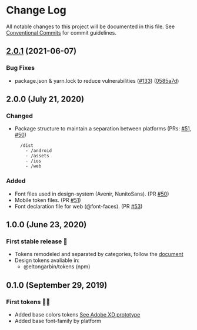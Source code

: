 # Change Log

All notable changes to this project will be documented in this file.
See [Conventional Commits](https://conventionalcommits.org) for commit guidelines.

## [2.0.1](https://github.com/eltongarbin/my-tokens/compare/v2.0.0...v2.0.1) (2021-06-07)

### Bug Fixes

- package.json & yarn.lock to reduce vulnerabilities ([#133](https://github.com/eltongarbin/my-tokens/issues/133)) ([0585a7d](https://github.com/eltongarbin/my-tokens/commit/0585a7d79c3c7fb652ad26be55c27f00e9809cae))

## 2.0.0 (July 21, 2020)

### Changed

- Package structure to maintain a separation between platforms (PRs: [#51](https://github.com/eltongarbin/my-tokens/pull/51), [#50](https://github.com/eltongarbin/my-tokens/pull/50))

  ```
    /dist
      - /android
      - /assets
      - /ios
      - /web
  ```

### Added

- Font files used in design-system (Avenir, NunitoSans). (PR [#50](https://github.com/eltongarbin/my-tokens/pull/50))
- Mobile token files. (PR [#51](https://github.com/eltongarbin/my-tokens/pull/51))
- Font declaration file for web (@font-faces). (PR [#53](https://github.com/eltongarbin/my-tokens/pull/53))

## 1.0.0 (June 23, 2020)

### First stable release :rocket:

- Tokens remodeled and separated by categories, follow the [document](https://eltongarbin.github.io/my-tokens/)
- Design tokens avaliable in:
  - @eltongarbin/tokens (npm)

## 0.1.0 (September 29, 2019)

### First tokens :tada::clap:

- Added base colors tokens [See Adobe XD prototype](https://xd.adobe.com/spec/780b750c-c8d9-4a3c-7d41-042f4c68f830-0e3a/)
- Added base font-family by platform

